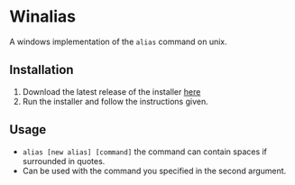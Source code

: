 # Winalias

A windows implementation of the `alias` command on unix.

## Installation

1. Download the latest release of the installer [here](https://github.com/anotherpillow/winalias/releases)
2. Run the installer and follow the instructions given.

## Usage

- `alias [new alias] [command]` the command can contain spaces if surrounded in quotes.
- Can be used with the command you specified in the second argument.